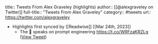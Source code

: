 title:: Tweets From Alex Graveley (highlights)
author:: [[@alexgraveley on Twitter]]
full-title:: "Tweets From Alex Graveley"
category:: #tweets
url:: https://twitter.com/alexgraveley

- Highlights first synced by [[Readwise]] [[Mar 24th, 2023]]
	- The 🐐 speaks on prompt engineering https://t.co/WRFzaKRZLg ([View Tweet](https://twitter.com/alexgraveley/status/1637850293986791424))